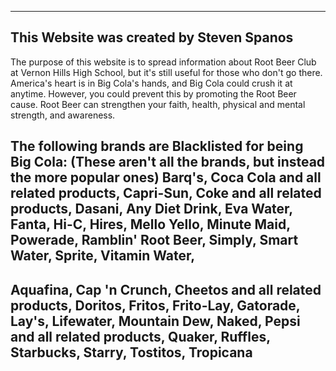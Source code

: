 ---------------------
This Website was created by Steven Spanos
---------------------
The purpose of this website is to spread information about Root Beer Club at Vernon Hills High School, but it's still useful for those who don't go there.
America's heart is in Big Cola's hands, and Big Cola could crush it at anytime. However, you could prevent this by promoting the Root Beer cause.
Root Beer can strengthen your faith, health, physical and mental strength, and awareness.

The following brands are Blacklisted for being Big Cola:
(These aren't all the brands, but instead the more popular ones)
Barq's, 
Coca Cola and all related products, 
Capri-Sun, 
Coke and all related products, 
Dasani, 
Any Diet Drink, 
Eva Water, 
Fanta, 
Hi-C, 
Hires, 
Mello Yello, 
Minute Maid, 
Powerade, 
Ramblin' Root Beer, 
Simply, 
Smart Water, 
Sprite, 
Vitamin Water, 
---
Aquafina, 
Cap 'n Crunch, 
Cheetos and all related products, 
Doritos, 
Fritos, 
Frito-Lay, 
Gatorade, 
Lay's, 
Lifewater, 
Mountain Dew, 
Naked, 
Pepsi and all related products, 
Quaker, 
Ruffles, 
Starbucks, 
Starry, 
Tostitos, 
Tropicana
---


